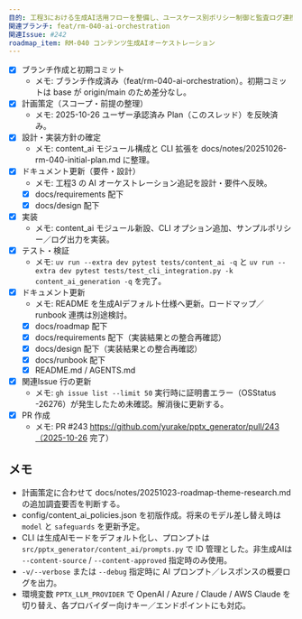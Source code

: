 ```yaml
---
目的: 工程3における生成AI活用フローを整備し、ユースケース別ポリシー制御と監査ログ連携を実現する
関連ブランチ: feat/rm-040-ai-orchestration
関連Issue: #242
roadmap_item: RM-040 コンテンツ生成AIオーケストレーション
---
```


- [x] ブランチ作成と初期コミット
  - メモ: ブランチ作成済み（feat/rm-040-ai-orchestration）。初期コミットは base が origin/main のため差分なし。
- [x] 計画策定（スコープ・前提の整理）
  - メモ: 2025-10-26 ユーザー承認済み Plan（このスレッド）を反映済み。
- [x] 設計・実装方針の確定
  - メモ: content_ai モジュール構成と CLI 拡張を docs/notes/20251026-rm-040-initial-plan.md に整理。
- [x] ドキュメント更新（要件・設計）
  - メモ: 工程3 の AI オーケストレーション追記を設計・要件へ反映。
  - [x] docs/requirements 配下
  - [x] docs/design 配下
- [x] 実装
  - メモ: content_ai モジュール新設、CLI オプション追加、サンプルポリシー／ログ出力を実装。
- [x] テスト・検証
  - メモ: `uv run --extra dev pytest tests/content_ai -q` と `uv run --extra dev pytest tests/test_cli_integration.py -k content_ai_generation -q` を完了。
- [x] ドキュメント更新
  - メモ: README を生成AIデフォルト仕様へ更新。ロードマップ／runbook 連携は別途検討。
  - [x] docs/roadmap 配下
  - [x] docs/requirements 配下（実装結果との整合再確認）
  - [x] docs/design 配下（実装結果との整合再確認）
  - [x] docs/runbook 配下
  - [x] README.md / AGENTS.md
- [x] 関連Issue 行の更新
  - メモ: `gh issue list --limit 50` 実行時に証明書エラー（OSStatus -26276）が発生したため未確認。解消後に更新する。
- [x] PR 作成
  - メモ: PR #243 https://github.com/yurake/pptx_generator/pull/243（2025-10-26 完了）

## メモ
- 計画策定に合わせて docs/notes/20251023-roadmap-theme-research.md の追加調査要否を判断する。
- config/content_ai_policies.json を初版作成。将来のモデル差し替え時は `model` と `safeguards` を更新予定。
- CLI は生成AIモードをデフォルト化し、プロンプトは `src/pptx_generator/content_ai/prompts.py` で ID 管理とした。非生成AIは `--content-source` / `--content-approved` 指定時のみ使用。
- `-v/--verbose` または `--debug` 指定時に AI プロンプト／レスポンスの概要ログを出力。
- 環境変数 `PPTX_LLM_PROVIDER` で OpenAI / Azure / Claude / AWS Claude を切り替え、各プロバイダー向けキー／エンドポイントにも対応。
